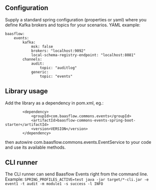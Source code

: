## Configuration
Supply a standard spring configuration (properties or yaml) where you define Kafka brokers and topics for your scenarios. YAML example:
```
baasflow:
    events:
        kafka:
            msk: false
            brokers: "localhost:9092"
            local-schema-registry-endpoint: "localhost:8081"
        channels:
            audit:
                topic: "auditlog"
            generic:
                topic: "events"
```


## Library usage
Add the library as a dependency in pom.xml, eg.:
```
        <dependency>
            <groupId>com.baasflow.commons.events</groupId>
            <artifactId>baasflow-commons-events-spring-boot-starter</artifactId>
            <version>VERSION</version>
        </dependency>
```

then autowire com.baasflow.commons.events.EventService to your code and use its available methods.

## CLI runner
The CLI runner can send Baasflow Events right from the command line. Example:
`SPRING_PROFILES_ACTIVE=test java -jar target/*-cli.jar -e event1 -t audit -m module1 -s success -l INFO` 
